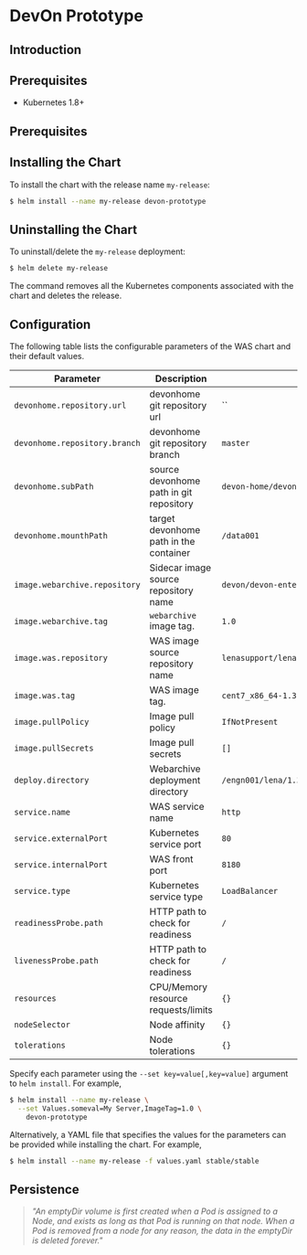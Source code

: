 # DevOn Prototype

## Introduction

## Prerequisites
- Kubernetes 1.8+ 

## Prerequisites

## Installing the Chart
To install the chart with the release name `my-release`:
```bash
$ helm install --name my-release devon-prototype
```

## Uninstalling the Chart
To uninstall/delete the `my-release` deployment:
```bash
$ helm delete my-release
```
The command removes all the Kubernetes components associated with the chart and deletes the release.

## Configuration
The following table lists the configurable parameters of the WAS chart and their default values.

Parameter                            | Description                                        | Default
------------------------------------ | -------------------------------------------------- | ----------------------------------------------------------
`devonhome.repository.url`           | devonhome git repository url                       | ``
`devonhome.repository.branch`        | devonhome git repository branch                    | `master`
`devonhome.subPath`                  | source devonhome path in git repository            | `devon-home/devon-enterprise-prototype`
`devonhome.mounthPath`               | target devonhome path in the container             | `/data001`
`image.webarchive.repository`        | Sidecar image source repository name               | `devon/devon-enterprise-prototype`
`image.webarchive.tag`               | `webarchive` image tag.                            | `1.0`
`image.was.repository`               | WAS image source repository name                   | `lenasupport/lena-exclusive-dev`
`image.was.tag`                      | WAS image tag.                                     | `cent7_x86_64-1.3.0e-lab`
`image.pullPolicy`                   | Image pull policy                                  | `IfNotPresent`
`image.pullSecrets`                  | Image pull secrets                                 | `[]`
`deploy.directory`                   | Webarchive deployment directory                    | `/engn001/lena/1.3/servers/appServer/webapps`
`service.name`                       | WAS service name                                   | `http`
`service.externalPort`               | Kubernetes service port                            | `80`
`service.internalPort`               | WAS front port                                     | `8180`
`service.type`                       | Kubernetes service type                            | `LoadBalancer`
`readinessProbe.path`                | HTTP path to check for readiness                   | `/`
`livenessProbe.path`                 | HTTP path to check for readiness                   | `/`
`resources`                          | CPU/Memory resource requests/limits                | `{}`
`nodeSelector`                       | Node affinity                                      | `{}`
`tolerations`                        | Node tolerations                                   | `{}`

Specify each parameter using the `--set key=value[,key=value]` argument to `helm install`. For example,

```bash
$ helm install --name my-release \
  --set Values.someval=My Server,ImageTag=1.0 \
    devon-prototype
```

Alternatively, a YAML file that specifies the values for the parameters can be provided while installing the chart. For example,

```bash
$ helm install --name my-release -f values.yaml stable/stable
```

## Persistence
> *"An emptyDir volume is first created when a Pod is assigned to a Node, and exists as long as that Pod is running on that node. When a Pod is removed from a node for any reason, the data in the emptyDir is deleted forever."*
